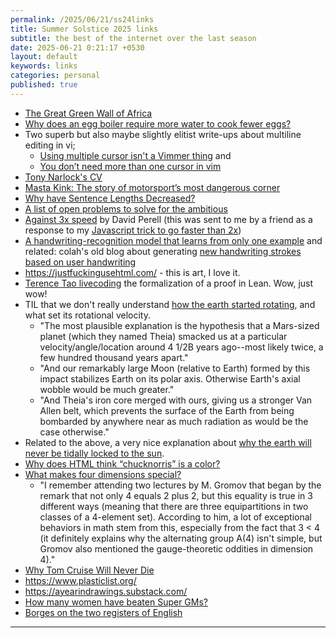 ```yaml
---
permalink: /2025/06/21/ss24links
title: Summer Solstice 2025 links
subtitle: the best of the internet over the last season
date: 2025-06-21 0:21:17 +0530
layout: default
keywords: links
categories: personal
published: true
---
```


- [The Great Green Wall of Africa](https://www.youtube.com/watch?v=WCli0gyNwL0)
- [Why does an egg boiler require more water to cook fewer eggs?](https://physics.stackexchange.com/questions/429363/why-does-an-egg-boiler-require-more-water-to-cook-fewer-eggs)
- Two superb but also maybe slightly elitist write-ups about multiline editing in vi; 
	- [Using multiple cursor isn't a Vimmer thing](https://vi.stackexchange.com/a/4312) and
	- [You don’t need more than one cursor in vim](https://medium.com/@schtoeffel/you-don-t-need-more-than-one-cursor-in-vim-2c44117d51db)
- [Tony Narlock's CV](https://tony.cv/)
- [Masta Kink: The story of motorsport’s most dangerous corner](https://speedcafe.com/masta-kink-the-story-of-motorsports-most-dangerous-corner/)
- [Why have Sentence Lengths Decreased?](https://www.lesswrong.com/posts/xYn3CKir4bTMzY5eb/why-have-sentence-lengths-decreased)
- [A list of open problems to solve for the ambitious](https://www.gap-map.org/)
- [Against 3x speed](https://perell.com/essay/against-3x-speed/) by David Perell (this was sent to me by a friend as a response to my [Javascript trick to go faster than 2x](https://kyscg.github.io/2025/04/07/videoplaybackspeed.html))
- [A handwriting-recognition model that learns from only one example](https://news.ycombinator.com/item?id=12774459) and related: colah's old blog about generating [new handwriting strokes based on user handwriting](https://distill.pub/2016/handwriting/)
- <https://justfuckingusehtml.com/> - this is art, I love it.
- [Terence Tao livecoding](https://www.youtube.com/watch?v=cyyR7j2ChCI) the formalization of a proof in Lean. Wow, just wow!
- TIL that we don't really understand [how the earth started rotating](https://www.reddit.com/r/askscience/comments/ur1b50/what_caused_the_earths_rotation_and_what_dictated/), and what set its rotational velocity.
	- "The most plausible explanation is the hypothesis that a Mars-sized planet (which they named Theia) smacked us at a particular velocity/angle/location around 4 1/2B years ago--most likely twice, a few hundred thousand years apart."
	- "And our remarkably large Moon (relative to Earth) formed by this impact stabilizes Earth on its polar axis. Otherwise Earth's axial wobble would be much greater."
	- "And Theia's iron core merged with ours, giving us a stronger Van Allen belt, which prevents the surface of the Earth from being bombarded by anywhere near as much radiation as would be the case otherwise."
- Related to the above, a very nice explanation about [why the earth will never be tidally locked to the sun](https://www.reddit.com/r/askscience/comments/13fke2/comment/c73l5u0/).
- [Why does HTML think “chucknorris” is a color?](https://stackoverflow.com/questions/8318911/why-does-html-think-chucknorris-is-a-color)
- [What makes four dimensions special?](https://mathoverflow.net/questions/47569/what-makes-four-dimensions-special)
	-  "I remember attending two lectures by M. Gromov that began by the remark that not only 4 equals 2 plus 2, but this equality is true in 3 different ways (meaning that there are three equipartitions in two classes of a 4-element set). According to him, a lot of exceptional behaviors in math stem from this, especially from the fact that 3 < 4 (it definitely explains why the alternating group A(4) isn't simple, but Gromov also mentioned the gauge-theoretic oddities in dimension 4)."
- [Why Tom Cruise Will Never Die](https://www.newyorker.com/culture/the-weekend-essay/why-tom-cruise-will-never-die)
- <https://www.plasticlist.org/>
- <https://ayearindrawings.substack.com/>
- [How many women have beaten Super GMs?](https://lichess.org/@/OnTheQueenside/blog/how-many-women-have-beaten-super-gms/U1NVMdpq)
- [Borges on the two registers of English](https://www.jordanmposs.com/blog/2023/6/7/the-two-registers-of-english)

---
